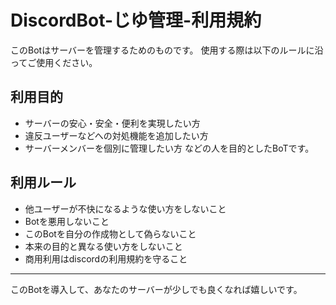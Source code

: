 # DiscordBot-じゆ管理-利用規約
このBotはサーバーを管理するためのものです。
使用する際は以下のルールに沿ってご使用ください。
## 利用目的
- サーバーの安心・安全・便利を実現したい方
- 違反ユーザーなどへの対処機能を追加したい方
- サーバーメンバーを個別に管理したい方
などの人を目的としたBoTです。
## 利用ルール
- 他ユーザーが不快になるような使い方をしないこと
- Botを悪用しないこと
- このBotを自分の作成物として偽らないこと
- 本来の目的と異なる使い方をしないこと
- 商用利用はdiscordの利用規約を守ること
---
このBotを導入して、あなたのサーバーが少しでも良くなれば嬉しいです。
